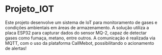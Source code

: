 # Projeto_IOT


Este projeto desenvolve um sistema de IoT para monitoramento de gases e condições ambientais em áreas de armazenamento. A solução utiliza a placa ESP32 para capturar dados do sensor MQ-2, capaz de detectar gases como fumaça, metano, entre outros. A comunicação é realizada via MQTT, com o uso da plataforma CallMebot, possibilitando o acionamento de alertas! 
